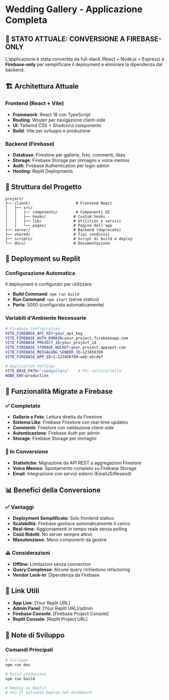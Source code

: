 # Wedding Gallery - Applicazione Completa

## 🎯 STATO ATTUALE: CONVERSIONE A FIREBASE-ONLY

L'applicazione è stata convertita da full-stack (React + Node.js + Express) a **Firebase-only** per semplificare il deployment e eliminare la dipendenza dal backend.

## 🏗️ Architettura Attuale

### Frontend (React + Vite)
- **Framework**: React 18 con TypeScript
- **Routing**: Wouter per navigazione client-side
- **UI**: Tailwind CSS + Shadcn/ui components
- **Build**: Vite per sviluppo e produzione

### Backend (Firebase)
- **Database**: Firestore per gallerie, foto, commenti, likes
- **Storage**: Firebase Storage per immagini e voice memos
- **Auth**: Firebase Authentication per login admin
- **Hosting**: Replit Deployments

## 📁 Struttura del Progetto

```
project/
├── client/                    # Frontend React
│   ├── src/
│   │   ├── components/        # Componenti UI
│   │   ├── hooks/            # Custom hooks
│   │   ├── lib/              # Utilities e servizi
│   │   └── pages/            # Pagine dell'app
├── server/                   # Backend (deprecato)
├── shared/                   # Tipi condivisi
├── scripts/                  # Script di build e deploy
└── docs/                     # Documentazione
```

## 🚀 Deployment su Replit

### Configurazione Automatica
Il deployment è configurato per utilizzare:
- **Build Command**: `npm run build`
- **Run Command**: `npm start` (serve statico)
- **Porta**: 5000 (configurata automaticamente)

### Variabili d'Ambiente Necessarie
```bash
# Firebase Configuration
VITE_FIREBASE_API_KEY=your_api_key
VITE_FIREBASE_AUTH_DOMAIN=your_project.firebaseapp.com
VITE_FIREBASE_PROJECT_ID=your_project_id
VITE_FIREBASE_STORAGE_BUCKET=your_project.appspot.com
VITE_FIREBASE_MESSAGING_SENDER_ID=123456789
VITE_FIREBASE_APP_ID=1:123456789:web:abcdef

# Application Settings
VITE_BASE_PATH="/wedgallery"    # Per sottocartella
NODE_ENV=production
```

## 🔧 Funzionalità Migrate a Firebase

### ✅ Completate
- **Gallerie e Foto**: Lettura diretta da Firestore
- **Sistema Like**: Firebase Firestore con real-time updates
- **Commenti**: Firestore con validazione client-side
- **Autenticazione**: Firebase Auth per admin
- **Storage**: Firebase Storage per immagini

### 🚧 In Conversione
- **Statistiche**: Migrazione da API REST a aggregazioni Firestore
- **Voice Memos**: Spostamento completo su Firebase Storage
- **Email**: Integrazione con servizi esterni (EmailJS/Resend)

## 📊 Benefici della Conversione

### ✅ Vantaggi
- **Deployment Semplificato**: Solo frontend statico
- **Scalabilità**: Firebase gestisce automaticamente il carico
- **Real-time**: Aggiornamenti in tempo reale senza polling
- **Costi Ridotti**: No server sempre attivo
- **Manutenzione**: Meno componenti da gestire

### ⚠️ Considerazioni
- **Offline**: Limitazioni senza connection
- **Query Complesse**: Alcune query richiedono refactoring
- **Vendor Lock-in**: Dipendenza da Firebase

## 🔗 Link Utili

- **App Live**: [Your Replit URL]
- **Admin Panel**: [Your Replit URL]/admin
- **Firebase Console**: [Firebase Project Console]
- **Replit Console**: [Replit Project URL]

## 📝 Note di Sviluppo

### Comandi Principali
```bash
# Sviluppo
npm run dev

# Build produzione
npm run build

# Deploy su Replit
# Usa il pulsante Deploy nel dashboard